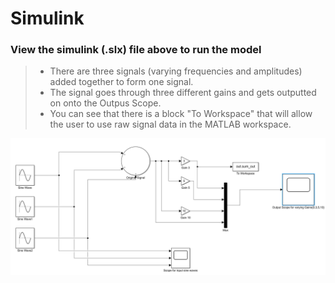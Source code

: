 # Simulink 
### View the simulink (.slx) file above to run the model 

 > * There are three signals (varying frequencies and amplitudes) added together to form one signal. 
 > * The signal goes through three different gains and gets outputted on onto the Outpus Scope. 
 > * You can see that there is a block "To Workspace" that will allow the user to use raw signal data in the MATLAB workspace. 
 
  ![Screenshot](Screenshot.png)
